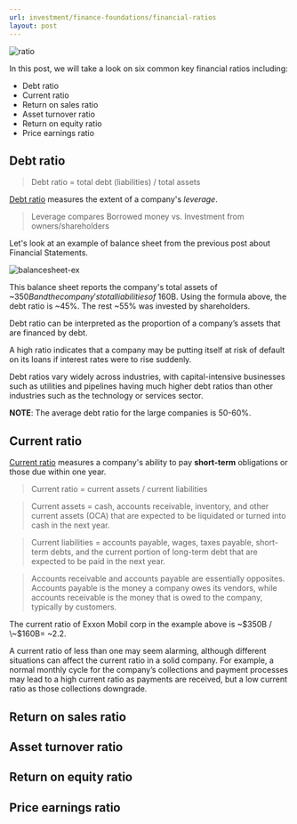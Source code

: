 ```yaml
---
url: investment/finance-foundations/financial-ratios
layout: post
---
```


![ratio][ratio]

In this post, we will take a look on six common key financial ratios including:

- Debt ratio
- Current ratio
- Return on sales ratio
- Asset turnover ratio
- Return on equity ratio
- Price earnings ratio

## Debt ratio

> Debt ratio = total debt (liabilities) / total assets

[Debt ratio](https://www.investopedia.com/terms/d/debtratio.asp) measures the extent of a company's _leverage_.

> Leverage compares Borrowed money vs. Investment from owners/shareholders

Let's look at an example of balance sheet from the previous post about Financial Statements.

![balancesheet-ex][balancesheet-ex]

This balance sheet reports the company's total assets of ~$350B and the company's total liabilities of ~$160B. Using the formula above, the debt ratio is ~45%. The rest ~55% was invested by shareholders.

Debt ratio can be interpreted as the proportion of a company’s assets that are financed by debt.

A high ratio indicates that a company may be putting itself at risk of default on its loans if interest rates were to rise suddenly.

Debt ratios vary widely across industries, with capital-intensive businesses such as utilities and pipelines having much higher debt ratios than other industries such as the technology or services sector.

**NOTE**: The average debt ratio for the large companies is 50-60%.

## Current ratio

[Current ratio](https://www.investopedia.com/terms/c/currentratio.asp) measures a company's ability to pay **short-term** obligations or those due within one year.

> Current ratio = current assets / current liabilities

> Current assets = cash, accounts receivable, inventory, and other current assets (OCA) that are expected to be liquidated or turned into cash in the next year.

> Current liabilities = accounts payable, wages, taxes payable, short-term debts, and the current portion of long-term debt that are expected to be paid in the next year.

> Accounts receivable and accounts payable are essentially opposites. Accounts payable is the money a company owes its vendors, while accounts receivable is the money that is owed to the company, typically by customers.

The current ratio of Exxon Mobil corp in the example above is \~$350B / \~$160B= \~2.2.

A current ratio of less than one may seem alarming, although different situations can affect the current ratio in a solid company. For example, a normal monthly cycle for the company’s collections and payment processes may lead to a high current ratio as payments are received, but a low current ratio as those collections downgrade.

## Return on sales ratio

## Asset turnover ratio

## Return on equity ratio

## Price earnings ratio

<!-- MARKDOWN LINKS & IMAGES -->

[ratio]: /assets/images/investment/finance-foundations/financial-ratios/ratio.jpg
[balancesheet-ex]: /assets/images/investment/finance-foundations/financial-statements-detail/balancesheet-ex.jpg
